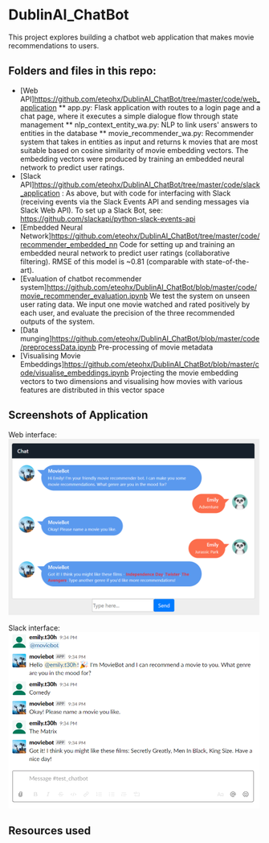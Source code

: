 # DublinAI_ChatBot

This project explores building a chatbot web application that makes movie recommendations to users. 


## Folders and files in this repo:

* [Web API]https://github.com/eteohx/DublinAI_ChatBot/tree/master/code/web_application
** app.py: Flask application with routes to a login page and a chat page, where it executes a simple dialogue flow through state management 
** nlp_context_entity_wa.py: NLP to link users' answers to entities in the database
** movie_recommender_wa.py: Recommender system that takes in entities as input and returns k movies that are most suitable based on  cosine similarity of movie embedding vectors. The embedding vectors were produced by training an embedded neural network to predict user ratings.
* [Slack API]https://github.com/eteohx/DublinAI_ChatBot/tree/master/code/slack_application : As above, but with code for interfacing with Slack (receiving events via the Slack Events API and sending messages via Slack Web API). To set up a Slack Bot, see: https://github.com/slackapi/python-slack-events-api
* [Embedded Neural Network]https://github.com/eteohx/DublinAI_ChatBot/tree/master/code/recommender_embedded_nn Code for setting up and training an embedded neural network to predict user ratings (collaborative filtering). RMSE of this model is ~0.81 (comparable with state-of-the-art). 
* [Evaluation of chatbot recommender system]https://github.com/eteohx/DublinAI_ChatBot/blob/master/code/movie_recommender_evaluation.ipynb We test the system on unseen user rating data. We input one movie watched and rated positively by each user, and evaluate the precision of the three recommended outputs of the system. 
* [Data munging]https://github.com/eteohx/DublinAI_ChatBot/blob/master/code/preprocessData.ipynb Pre-processing of movie metadata
* [Visualising Movie Embeddings]https://github.com/eteohx/DublinAI_ChatBot/blob/master/code/visualise_embeddings.ipynb Projecting the movie embedding vectors to two dimensions and visualising how movies with various features are distributed in this vector space

## Screenshots of Application

Web interface: 
<img src="https://github.com/eteohx/DublinAI_ChatBot/blob/master/reports/images/webdemo.PNG" width="500" height="350">

Slack interface:
<img src="https://github.com/eteohx/DublinAI_ChatBot/blob/master/reports/images/test_bot.PNG" width="500" height="350">

## Resources used
